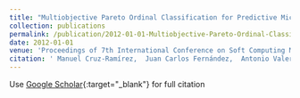 ```yaml
---
title: "Multiobjective Pareto Ordinal Classification for Predictive Microbiology"
collection: publications
permalink: /publication/2012-01-01-Multiobjective-Pareto-Ordinal-Classification-for-Predictive-Microbiology
date: 2012-01-01
venue: 'Proceedings of 7th International Conference on Soft Computing Models in Industrial and Environmental Applications (SOCO&apos;12)'
citation: ' Manuel Cruz-Ramírez,  Juan Carlos Fernández,  Antonio Valero,  Pedro Antonio Gutiérrez,  César Hervás-Martínez, &quot;Multiobjective Pareto Ordinal Classification for Predictive Microbiology.&quot; Proceedings of 7th International Conference on Soft Computing Models in Industrial and Environmental Applications (SOCO&amp;apos;12), Vol.188, 2012, Ostrava, Czech Republic, pp.153-162.'
---
```

Use [Google Scholar](https://scholar.google.com/scholar?q=Multiobjective+Pareto+Ordinal+Classification+for+Predictive+Microbiology){:target="_blank"} for full citation